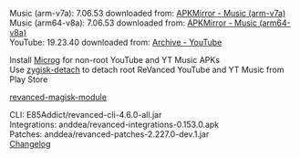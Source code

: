 Music (arm-v7a): 7.06.53
downloaded from: [APKMirror - Music (arm-v7a)](https://www.apkmirror.com/apk/google-inc/youtube-music/youtube-music-7-06-53-release/youtube-music-7-06-53-2-android-apk-download/)  
Music (arm64-v8a): 7.06.53
downloaded from: [APKMirror - Music (arm64-v8a)](https://www.apkmirror.com/apk/google-inc/youtube-music/youtube-music-7-06-53-release/youtube-music-7-06-53-android-apk-download/)  
YouTube: 19.23.40
downloaded from: [Archive - YouTube](https://archive.org/download/jhc-apks/apks/com.google.android.youtube)  

Install [Microg](https://github.com/ReVanced/GmsCore/releases) for non-root YouTube and YT Music APKs  
Use [zygisk-detach](https://github.com/j-hc/zygisk-detach) to detach root ReVanced YouTube and YT Music from Play Store  

[revanced-magisk-module](https://github.com/E85Addict/revanced-magisk-module)
  
CLI: E85Addict/revanced-cli-4.6.0-all.jar  
Integrations: anddea/revanced-integrations-0.153.0.apk  
Patches: anddea/revanced-patches-2.227.0-dev.1.jar  
[Changelog](https://github.com/anddea/revanced-patches/releases/tag/v2.227.0-dev.1)  
